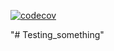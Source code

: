 [![codecov](https://codecov.io/gh/jm9176/Testing_something/branch/main/graph/badge.svg?token=L9VRECZQEB)](https://codecov.io/gh/jm9176/Testing_something)

"# Testing_something" 
